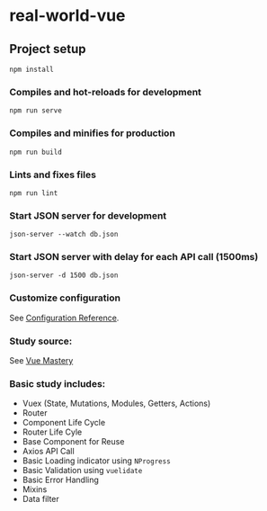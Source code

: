 # real-world-vue

## Project setup
```
npm install
```

### Compiles and hot-reloads for development
```
npm run serve
```

### Compiles and minifies for production
```
npm run build
```

### Lints and fixes files
```
npm run lint
```

### Start JSON server for development
```
json-server --watch db.json
```

### Start JSON server with delay for each API call (1500ms)
```
json-server -d 1500 db.json
```

### Customize configuration
See [Configuration Reference](https://cli.vuejs.org/config/).

### Study source:
See [Vue Mastery](https://www.vuemastery.com/courses/)

### Basic study includes:
- Vuex (State, Mutations, Modules, Getters, Actions)
- Router
- Component Life Cycle
- Router Life Cyle
- Base Component for Reuse
- Axios API Call
- Basic Loading indicator using `NProgress`
- Basic Validation using `vuelidate`
- Basic Error Handling
- Mixins
- Data filter